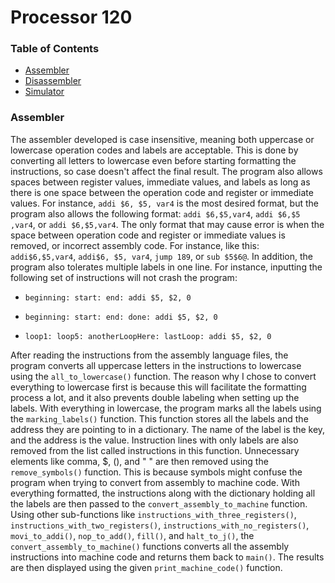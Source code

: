 # Processor 120

### Table of Contents

- [Assembler](#assembler)
- [Disassembler](#disassembler)
- [Simulator](#simulator)

### Assembler

The assembler developed is case insensitive, meaning both uppercase or lowercase operation codes and labels are acceptable. This is done by converting all letters to lowercase even before starting formatting the instructions, so case doesn't affect the final result. The program also allows spaces between register values, immediate values, and labels as long as there is one space between the operation code and register or immediate values. For instance, `addi $6, $5, var4` is the most desired format, but the program also allows the following format: `addi $6,$5,var4`, `addi $6,$5 ,var4`, or `addi $6,$5,var4`. The only format that may cause error is when the space between operation code and register or immediate values is removed, or incorrect assembly code. For instance, like this: `addi$6,$5,var4`, `addi$6, $5, var4`, `jump 189`, or `sub $5$6@`. In addition, the program also tolerates multiple labels in one line. For instance, inputting the following set of instructions will not crash the program: 

 - `beginning: start: end: addi $5, $2, 0`

 - `beginning: start: end: done: addi $5, $2, 0`

 - `loop1: loop5: anotherLoopHere: lastLoop: addi $5, $2, 0`

After reading the instructions from the assembly language files, the program converts all uppercase letters in the instructions to lowercase using the `all_to_lowercase()` function. The reason why I chose to convert everything to lowercase first is because this will facilitate the formatting process a lot, and it also prevents double labeling when setting up the labels. With everything in lowercase, the program marks all the labels using the `marking_labels()` function. This function stores all the labels and the address they are pointing to in a dictionary. The name of the label is the key, and the address is the value. Instruction lines with only labels are also removed from the list called instructions in this function. Unnecessary elements like comma, $, (), and " " are then removed using the `remove_symbols()` function. This is because symbols might confuse the program when trying to convert from assembly to machine code. With everything formatted, the instructions along with the dictionary holding all the labels are then passed to the `convert_assembly_to_machine` function. Using other sub-functions like `instructions_with_three_registers()`, `instructions_with_two_registers()`, `instructions_with_no_registers()`, `movi_to_addi()`, `nop_to_add()`, `fill()`, and `halt_to_j()`, the `convert_assembly_to_machine()` functions converts all the assembly instructions into machine code and returns them back to `main()`. The results are then displayed using the given `print_machine_code()` function.

